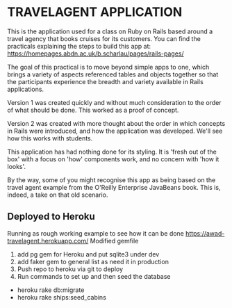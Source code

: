 # TRAVELAGENT APPLICATION

This is the application used for a class on Ruby on Rails based around a travel agency that books cruises for its customers. You can find the practicals explaining the steps to build this app at: https://homepages.abdn.ac.uk/b.scharlau/pages/rails-pages/ 

The goal of this practical is to move beyond simple apps to one, which brings a variety of aspects referenced tables and objects together so that the participants experience the breadth and variety available in Rails applications.

Version 1 was created quickly and without much consideration to the order of what should be done. This worked as a proof of concept.

Version 2 was created with more thought about the order in which concepts in Rails were introduced, and how the application was developed. We'll see how this works with students.

This application has had nothing done for its styling. It is 'fresh out of the box' with a focus on 'how' components work, and no concern with 'how it looks'.

By the way, some of you might recognise this app as being based on the travel agent example from the O'Reilly Enterprise JavaBeans book. This is, indeed, a take on that old scenario.

## Deployed to Heroku
Running as rough working example to see how it can be done
https://awad-travelagent.herokuapp.com/ 
Modified gemfile
1. add pg gem for Heroku and put sqlite3 under dev
2. add faker gem to general list as need it in production 
3. Push repo to heroku via git to deploy
4. Run commands to set up and then seed the database
* heroku rake db:migrate
* heroku rake ships:seed_cabins


